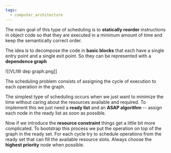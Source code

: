 ```yaml
---
tags:
  - computer_architecture
---
```

The main goal of this type of scheduling is to **statically reorder** instructions in object code so that they are executed in a minimum amount of time and keep the semantically correct order.

The idea is to decompose the code in **basic blocks** that each have a single entry point and a single exit point. So they can be represented with a **dependence graph**

![[VLIW dep graph.png]]

The scheduling problem consists of assigning the cycle of execution to each operation in the graph. 

The simplest type of scheduling occurs when we just want to minimize the time without caring about the resources available and required. To implement this we just need a **ready list** and an **ASAP algorithm** -- assign each node in the ready list as soon as possible.

Now if we introduce the **resource constraint** things get a little bit more complicated. To bootstrap this process we put the operation on top of the graph in the ready set. For each cycle try to schedule operations from the ready set that can fill the available resource slots. Always choose the **highest priority** node when possible.

